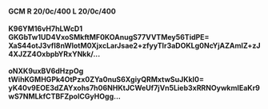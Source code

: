 #### GCM R 20/0c/400 L 20/0c/400
**K96YM16vH7hLWcD1**<br/>**GKGbTw1UD4VxoSMkftMF0KOAnugS77VVTMey56TidPE=**<br/>**XaS44otJ3vfI8nWlotM0XjxcLarJsae2+zfyyTIr3aDOKLg0NcYjAZAmIZ+zJ4XJZZ4OxbpbYRxYNkk/...**<br/><br/>
**oNXK9uxBV6dHzpOg**<br/>**tWihKGMHGPk4OtPzx0ZYa0nuS6XgiyQRMxtwSuJKkI0=**<br/>**yK40v9EOE3dZAYxohs7h06NHKtJCWeUf7jVn5Lieb3xRRNOywkmIEaKr9wS7NMLkfCTBFZpolCGyHOgg...**